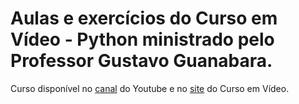 # Aulas e exercícios do Curso em Vídeo - Python ministrado pelo Professor Gustavo Guanabara.
Curso disponível no [canal](https://youtube.com/playlist?list=PLvE-ZAFRgX8hnECDn1v9HNTI71veL3oW0) do Youtube e no [site](https://www.cursoemvideo.com/curso/python-3-mundo-1/) do Curso em Vídeo.
